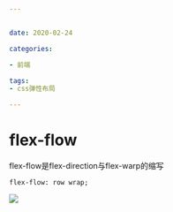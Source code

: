 ```yaml
---


date: 2020-02-24

categories:

- 前端

tags:
- css弹性布局

---
```


# flex-flow

flex-flow是flex-direction与flex-warp的缩写

```
flex-flow: row wrap;
```

![](https://alanlee-image-bed.oss-cn-shenzhen.aliyuncs.com/note_images/20200214090329-938984.png#alt=20200214090319-491103)
